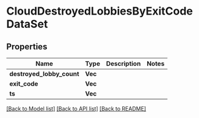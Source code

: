 # CloudDestroyedLobbiesByExitCodeDataSet

## Properties

Name | Type | Description | Notes
------------ | ------------- | ------------- | -------------
**destroyed_lobby_count** | **Vec<i64>** |  | 
**exit_code** | **Vec<i32>** |  | 
**ts** | **Vec<i64>** |  | 

[[Back to Model list]](../README.md#documentation-for-models) [[Back to API list]](../README.md#documentation-for-api-endpoints) [[Back to README]](../README.md)


